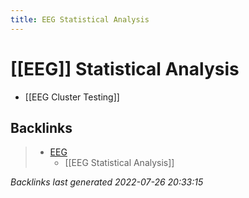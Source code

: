 ```yaml
---
title: EEG Statistical Analysis
---
```


# [[EEG]] Statistical Analysis
- [[EEG Cluster Testing]]


































































































## Backlinks

> - [EEG](EEG.md)
>   - [[EEG Statistical Analysis]]

_Backlinks last generated 2022-07-26 20:33:15_
